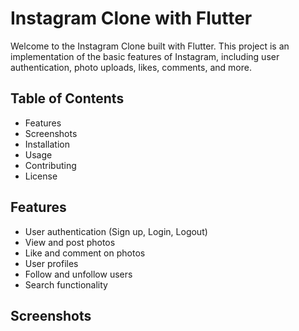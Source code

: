# Instagram Clone with Flutter

Welcome to the Instagram Clone built with Flutter. This project is an implementation of the basic features of Instagram, including user authentication, photo uploads, likes, comments, and more.

## Table of Contents

- Features
- Screenshots
- Installation
- Usage
- Contributing
- License

## Features

- User authentication (Sign up, Login, Logout)
- View and post photos
- Like and comment on photos
- User profiles
- Follow and unfollow users
- Search functionality


## Screenshots
  

